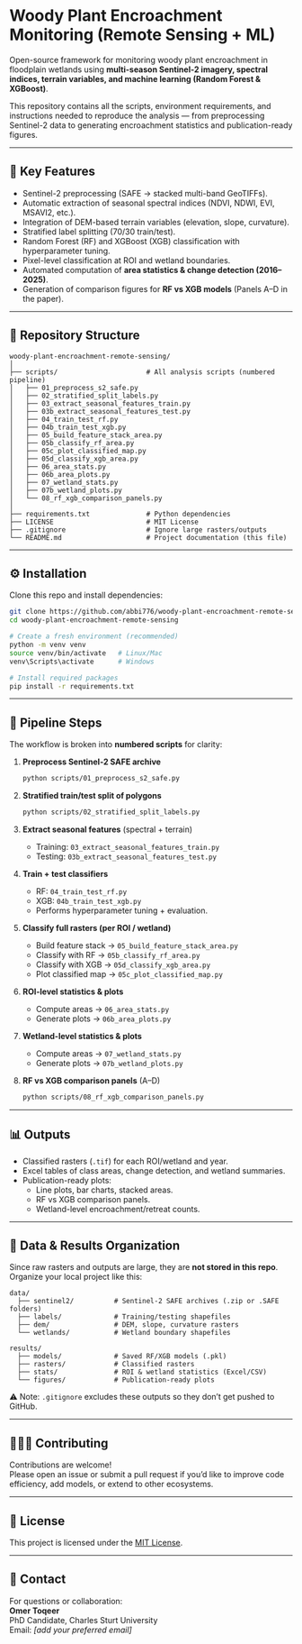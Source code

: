 # Woody Plant Encroachment Monitoring (Remote Sensing + ML)

Open-source framework for monitoring woody plant encroachment in floodplain wetlands using **multi-season Sentinel-2 imagery, spectral indices, terrain variables, and machine learning (Random Forest & XGBoost)**.

This repository contains all the scripts, environment requirements, and instructions needed to reproduce the analysis — from preprocessing Sentinel-2 data to generating encroachment statistics and publication-ready figures.

---

## 🌱 Key Features
- Sentinel-2 preprocessing (SAFE → stacked multi-band GeoTIFFs).
- Automatic extraction of seasonal spectral indices (NDVI, NDWI, EVI, MSAVI2, etc.).
- Integration of DEM-based terrain variables (elevation, slope, curvature).
- Stratified label splitting (70/30 train/test).
- Random Forest (RF) and XGBoost (XGB) classification with hyperparameter tuning.
- Pixel-level classification at ROI and wetland boundaries.
- Automated computation of **area statistics & change detection (2016–2025)**.
- Generation of comparison figures for **RF vs XGB models** (Panels A–D in the paper).

---

## 📂 Repository Structure

```
woody-plant-encroachment-remote-sensing/
│
├── scripts/                      # All analysis scripts (numbered pipeline)
│   ├── 01_preprocess_s2_safe.py
│   ├── 02_stratified_split_labels.py
│   ├── 03_extract_seasonal_features_train.py
│   ├── 03b_extract_seasonal_features_test.py
│   ├── 04_train_test_rf.py
│   ├── 04b_train_test_xgb.py
│   ├── 05_build_feature_stack_area.py
│   ├── 05b_classify_rf_area.py
│   ├── 05c_plot_classified_map.py
│   ├── 05d_classify_xgb_area.py
│   ├── 06_area_stats.py
│   ├── 06b_area_plots.py
│   ├── 07_wetland_stats.py
│   ├── 07b_wetland_plots.py
│   └── 08_rf_xgb_comparison_panels.py
│
├── requirements.txt              # Python dependencies
├── LICENSE                       # MIT License
├── .gitignore                    # Ignore large rasters/outputs
└── README.md                     # Project documentation (this file)
```

---

## ⚙️ Installation

Clone this repo and install dependencies:

```bash
git clone https://github.com/abbi776/woody-plant-encroachment-remote-sensing.git
cd woody-plant-encroachment-remote-sensing

# Create a fresh environment (recommended)
python -m venv venv
source venv/bin/activate   # Linux/Mac
venv\Scripts\activate      # Windows

# Install required packages
pip install -r requirements.txt
```

---

## 🚀 Pipeline Steps

The workflow is broken into **numbered scripts** for clarity:

1. **Preprocess Sentinel-2 SAFE archive**
   ```bash
   python scripts/01_preprocess_s2_safe.py
   ```

2. **Stratified train/test split of polygons**
   ```bash
   python scripts/02_stratified_split_labels.py
   ```

3. **Extract seasonal features** (spectral + terrain)  
   - Training: `03_extract_seasonal_features_train.py`  
   - Testing:  `03b_extract_seasonal_features_test.py`

4. **Train + test classifiers**  
   - RF:  `04_train_test_rf.py`  
   - XGB: `04b_train_test_xgb.py`  
   - Performs hyperparameter tuning + evaluation.

5. **Classify full rasters (per ROI / wetland)**  
   - Build feature stack → `05_build_feature_stack_area.py`  
   - Classify with RF → `05b_classify_rf_area.py`  
   - Classify with XGB → `05d_classify_xgb_area.py`  
   - Plot classified map → `05c_plot_classified_map.py`

6. **ROI-level statistics & plots**  
   - Compute areas → `06_area_stats.py`  
   - Generate plots → `06b_area_plots.py`

7. **Wetland-level statistics & plots**  
   - Compute areas → `07_wetland_stats.py`  
   - Generate plots → `07b_wetland_plots.py`

8. **RF vs XGB comparison panels** (A–D)  
   ```bash
   python scripts/08_rf_xgb_comparison_panels.py
   ```

---

## 📊 Outputs
- Classified rasters (`.tif`) for each ROI/wetland and year.
- Excel tables of class areas, change detection, and wetland summaries.
- Publication-ready plots:
  - Line plots, bar charts, stacked areas.
  - RF vs XGB comparison panels.
  - Wetland-level encroachment/retreat counts.

---

## 📁 Data & Results Organization

Since raw rasters and outputs are large, they are **not stored in this repo**.  
Organize your local project like this:

```
data/
  ├── sentinel2/          # Sentinel-2 SAFE archives (.zip or .SAFE folders)
  ├── labels/             # Training/testing shapefiles
  ├── dem/                # DEM, slope, curvature rasters
  └── wetlands/           # Wetland boundary shapefiles

results/
  ├── models/             # Saved RF/XGB models (.pkl)
  ├── rasters/            # Classified rasters
  ├── stats/              # ROI & wetland statistics (Excel/CSV)
  └── figures/            # Publication-ready plots
```

⚠️ Note: `.gitignore` excludes these outputs so they don’t get pushed to GitHub.

---

## 🧑‍🤝‍🧑 Contributing
Contributions are welcome!  
Please open an issue or submit a pull request if you’d like to improve code efficiency, add models, or extend to other ecosystems.

---

## 📜 License
This project is licensed under the [MIT License](LICENSE).

---

## 📧 Contact
For questions or collaboration:  
**Omer Toqeer**  
PhD Candidate, Charles Sturt University  
Email: *[add your preferred email]*  
